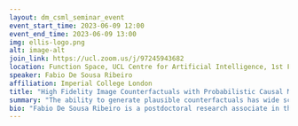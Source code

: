 ```yaml
---
layout: dm_csml_seminar_event
event_start_time: 2023-06-09 12:00
event_end_time: 2023-06-09 13:00
img: ellis-logo.png
alt: image-alt
join_link: https://ucl.zoom.us/j/97245943682
location: Function Space, UCL Centre for Artificial Intelligence, 1st Floor, 90 High Holborn, London WC1V 6BH
speaker: Fabio De Sousa Ribeiro
affiliation: Imperial College London
title: "High Fidelity Image Counterfactuals with Probabilistic Causal Models"
summary: "The ability to generate plausible counterfactuals has wide scientific applicability and is particularly valuable in fields like medical imaging, wherein data are scarce and underrepresentation of subgroups is prevalent. Answering counterfactual queries like 'why?' and 'what if..?', expressed in the language of causality, could greatly benefit several important research areas such as: (i) explainability; (ii) data augmentation; (iii) robustness to spurious correlations, and (iv) fairness notions in both observed and counterfactual outcomes. Despite recent progress, accurate estimation of interventional and counterfactual queries for high-dimensional structured variables (e.g. images) remains an open problem. Few previous works have attempted to fulfil all three rungs of Pearl’s ladder of causation, namely: association; intervention and counterfactuals in a principled manner using deep models. Moreover, evaluating counterfactuals poses inherent challenges, as they are by definition counter-to-fact and unobservable. Contrary to preceding studies, which focus primarily on identifiability guarantees in the limit of infinite data, we take a pragmatic approach to counterfactuals. We focus on exploring the practical limits and possibilities of estimating and empirically evaluating high-fidelity image counterfactuals of real-world data. To this end, we introduce a specific system and method which leverages ideas from causal mediation analysis and advances in generative modelling to engineer deep causal mechanisms for structured variables. Our experiments illustrate the ability of our proposed mechanisms to perform accurate abduction and plausible estimates of direct, indirect and total effects as measured by axiomatic soundness of counterfactuals."
bio: "Fabio De Sousa Ribeiro is a postdoctoral research associate in the BioMedIA group at Imperial College London working under Professor Ben Glocker. His primary research interests lie at the intersection of causality and deep generative modelling for medical imaging and healthcare applications. His work bolsters the ongoing effort by the machine learning community to combine the central ideas behind causality and deep representation learning to help tackle several challenging research areas such as explainability, robustness and fairness."
---
```

